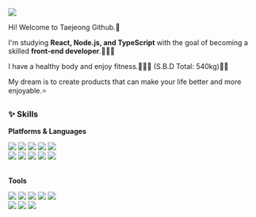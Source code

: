 <img src="https://img.shields.io/badge/mkiz0403@gmail.com-000000?style=flat-square&logo=Gmail&logoColor=EA4335"/>

Hi! Welcome to Taejeong Github.👋 

I'm studying **React, Node.js, and TypeScript** with the goal of becoming a skilled **front-end developer**.🧑🏻‍💻 

I have a healthy body and enjoy fitness.🏋🏻‍♂️ (S.B.D Total: 540kg)💪🏼

My dream is to create products that can make your life better and more enjoyable.⭐️


<h3> ✨ Skills</h3>

**Platforms & Languages**

<div>
  <img src="https://img.shields.io/badge/React-000000?style=flat-square&logo=React&logoColor=61DAFB"/>
  <img src="https://img.shields.io/badge/javascript-000000?style=flat-square&logo=Javascript&logoColor=F7DF1E"/>
  <img src="https://img.shields.io/badge/Typescript-000000?style=flat-square&logo=Typescript&logoColor=3178C6"/>
  <img src="https://img.shields.io/badge/Node.js-000000?style=flat-square&logo=Node.js&logoColor=5FA04E"/>
  <img src="https://img.shields.io/badge/Express-000000?style=flat-square&logo=Express&logoColor=white"/>
</div>
<div>
  <img src="https://img.shields.io/badge/HTML5-000000?style=flat-square&logo=HTML5&logoColor=E34F26"/>
  <img src="https://img.shields.io/badge/CSS3-000000?style=flat-square&logo=CSS3&logoColor=1572B6"/>
  <img src="https://img.shields.io/badge/MUI-000000?style=flat-square&logo=MUI&logoColor=007FFF"/>
  <img src="https://img.shields.io/badge/styled components-000000?style=flat-square&logo=styled components&logoColor=DB7093"/>
  <img src="https://img.shields.io/badge/Tailwind CSS-000000?style=flat-square&logo=Tailwind CSS&logoColor=06B6D4"/>
</div>
</br>

**Tools**
</br>
<div> 
  <img src="https://img.shields.io/badge/Git-000000?style=flat-square&logo=Git&logoColor=F05032"/>
  <img src="https://img.shields.io/badge/Vercel-000000?style=flat-square&logo=Vercel&logoColor=white"/>
  <img src="https://img.shields.io/badge/Firebase-000000?style=flat-square&logo=Firebase&logoColor=DD2C00"/>
  <img src="https://img.shields.io/badge/Amazon EC2-000000?style=flat-square&logo=Amazon EC2&logoColor=FF9900"/>
  <img src="https://img.shields.io/badge/Supabase-000000?style=flat-square&logo=Supabase&logoColor=3FCF8E"/>
</div>
<div> 
  <img src="https://img.shields.io/badge/notion-000000?style=flat-square&logo=notion&logoColor=white"/>
  <img src="https://img.shields.io/badge/figma-000000?style=flat-square&logo=figma&logoColor=F24E1E"/>
  <img src="https://img.shields.io/badge/slack-000000?style=flat-square&logo=slack&logoColor=4A154B"/>
</div>



